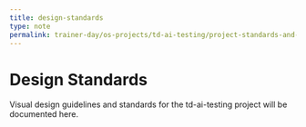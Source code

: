 ```yaml
---
title: design-standards
type: note
permalink: trainer-day/os-projects/td-ai-testing/project-standards-and-dev-notes/design-standards
---
```


# Design Standards

Visual design guidelines and standards for the td-ai-testing project will be documented here.